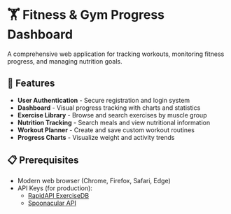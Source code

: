 # 🏋️ Fitness & Gym Progress Dashboard

A comprehensive web application for tracking workouts, monitoring fitness progress, and managing nutrition goals.

## 🚀 Features

- **User Authentication** - Secure registration and login system
- **Dashboard** - Visual progress tracking with charts and statistics
- **Exercise Library** - Browse and search exercises by muscle group
- **Nutrition Tracking** - Search meals and view nutritional information
- **Workout Planner** - Create and save custom workout routines
- **Progress Charts** - Visualize weight and activity trends

## 📋 Prerequisites

- Modern web browser (Chrome, Firefox, Safari, Edge)
- API Keys (for production):
  - [RapidAPI ExerciseDB](https://rapidapi.com/justin-WFnsXH_t6/api/exercisedb)
  - [Spoonacular API](https://spoonacular.com/food-api)

